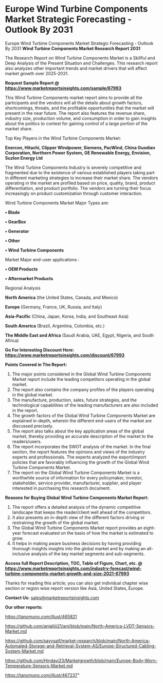 # Europe Wind Turbine Components Market Strategic Forecasting - Outlook By 2031
Europe Wind Turbine Components Market Strategic Forecasting - Outlook By 2031
<strong>Wind Turbine Components Market Research Report 2031</strong>

The Research Report on Wind Turbine Components Market is a Skillful and Deep Analysis of the Present Situation and Challenges. This research report also analyzes other important trends and market drivers that will affect market growth over 2025-2031.

<strong>Request Sample Report @ <a href=https://www.marketreportsinsights.com/sample/67993>https://www.marketreportsinsights.com/sample/67993</a></strong>

This Wind Turbine Components market report aims to provide all the participants and the vendors will all the details about growth factors, shortcomings, threats, and the profitable opportunities that the market will present in the near future. The report also features the revenue share, industry size, production volume, and consumption in order to gain insights about the politics to contest for gaining control of a large portion of the market share.

Top Key Players in the Wind Turbine Components Market:

<strong>Enercon, Hitachi, Clipper Windpower, Siemens, PacWind, China Guodian Corporation, Northern Power System, GE Renewable Energy, Envision, Suzlon Energy Ltd</strong>

The Wind Turbine Components Industry is severely competitive and fragmented due to the existence of various established players taking part in different marketing strategies to increase their market share. The vendors operating in the market are profiled based on price, quality, brand, product differentiation, and product portfolio. The vendors are turning their focus increasingly on product customization through customer interaction.

Wind Turbine Components Market Major Types are:

<strong>• Blade

• GearBox

• Generator

• Other

• Wind Turbine Components</strong>

Market Major end-user applications :

<strong>• OEM Products

• Aftermarket Products</strong>

Regional Analysis

</u><strong><b>North America</b></strong> (the United States, Canada, and Mexico)

<strong><b>Europe </b></strong>(Germany, France, UK, Russia, and Italy)

<strong><b>Asia-Pacific</b></strong> (China, Japan, Korea, India, and Southeast Asia)

<strong><b>South America</b></strong> (Brazil, Argentina, Colombia, etc.)

<strong><b>The Middle East and Africa</b></strong> (Saudi Arabia, UAE, Egypt, Nigeria, and South Africa)

<strong>Go For Interesting Discount Here: <a href=https://www.marketreportsinsights.com/discount/67993>https://www.marketreportsinsights.com/discount/67993</a></strong>

<strong>Points Covered in The Report:</strong>
<ol>
  <li>The major points considered in the Global Wind Turbine Components Market report include the leading competitors operating in the global market.</li>
  <li>The report also contains the company profiles of the players operating in the global market.</li>
  <li>The manufacture, production, sales, future strategies, and the technological capabilities of the leading manufacturers are also included in the report.</li>
  <li>The growth factors of the Global Wind Turbine Components Market are explained in-depth, wherein the different end-users of the market are discussed precisely.</li>
  <li>The report also talks about the key application areas of the global market, thereby providing an accurate description of the market to the readers/users.</li>
  <li>The report incorporates the SWOT analysis of the market. In the final section, the report features the opinions and views of the industry experts and professionals. The experts analyzed the export/import policies that are favorably influencing the growth of the Global Wind Turbine Components Market.</li>
  <li>The report on the Global Wind Turbine Components Market is a worthwhile source of information for every policymaker, investor, stakeholder, service provider, manufacturer, supplier, and player interested in purchasing this research document.</li>
</ol>
<strong>Reasons for Buying Global Wind Turbine Components Market Report:</strong>

<ol>
  <li>The report offers a detailed analysis of the dynamic competitive landscape that keeps the reader/client well ahead of the competitors.</li>
  <li>It also presents an in-depth view of the different factors driving or restraining the growth of the global market.</li>
  <li>The Global Wind Turbine Components Market report provides an eight-year forecast evaluated on the basis of how the market is estimated to grow.</li>
  <li>It helps in making aware business decisions by having providing thorough insights insights into the global market and by making an all-inclusive analysis of the key market segments and sub-segments.</li>
</ol>
<strong>Access full Report Description, TOC, Table of Figure, Chart, etc. @ <a href=https://www.marketreportsinsights.com/industry-forecast/wind-turbine-components-market-growth-and-size-2021-67993>https://www.marketreportsinsights.com/industry-forecast/wind-turbine-components-market-growth-and-size-2021-67993</a></strong>


Thanks for reading this article; you can also get individual chapter wise section or region wise report version like Asia, United States, Europe.

<strong>Contact Us:</strong>
sales@marketreportsinsights.com

<strong>Our other reports:</strong>

<a href=https://tanomuno.com/illust/465821>https://tanomuno.com/illust/465821</a>

<a href=https://github.com/anjaliiii21/anj/blob/main/North-America-LVDT-Sensors-Market.md>https://github.com/anjaliiii21/anj/blob/main/North-America-LVDT-Sensors-Market.md</a>

<a href=https://github.com/sayysaif/market-research/blob/main/North-America-Automated-Storage-and-Retrieval-System-AS/Europe-Structured-Cabling-System-Market.md>https://github.com/sayysaif/market-research/blob/main/North-America-Automated-Storage-and-Retrieval-System-AS/Europe-Structured-Cabling-System-Market.md</a>

<a href=https://github.com/Hindavi23/Marketgrowth/blob/main/Europe-Body-Worn-Temperature-Sensors-Market.md>https://github.com/Hindavi23/Marketgrowth/blob/main/Europe-Body-Worn-Temperature-Sensors-Market.md</a>

<a href=https://tanomuno.com/illust/467237>https://tanomuno.com/illust/467237</a>"
